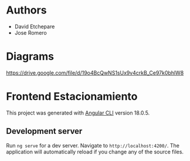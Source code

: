 # Authors
- David Etchepare
- Jose Romero


# Diagrams

https://drive.google.com/file/d/19o4BcQwNS1sUx9v4crkB_Ce97k0bhlW8

# Frontend Estacionamiento

This project was generated with [Angular CLI](https://github.com/angular/angular-cli) version 18.0.5.

## Development server

Run `ng serve` for a dev server. Navigate to `http://localhost:4200/`. The application will automatically reload if you change any of the source files.
